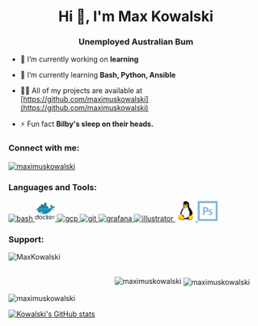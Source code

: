 <h1 align="center">Hi 👋, I'm Max Kowalski</h1>
<h3 align="center">Unemployed Australian Bum</h3>

- 🔭 I’m currently working on **learning**

- 🌱 I’m currently learning **Bash, Python, Ansible**

- 👨‍💻 All of my projects are available at [https://github.com/maximuskowalski](https://github.com/maximuskowalski)

- ⚡ Fun fact **Bilby's sleep on their heads.**

<h3 align="left">Connect with me:</h3>
<p align="left">
<a href="https://dev.to/maximuskowalski" target="blank"><img align="center" src="https://cdn.jsdelivr.net/npm/simple-icons@3.0.1/icons/dev-dot-to.svg" alt="maximuskowalski" height="30" width="40" /></a>
</p>

<h3 align="left">Languages and Tools:</h3>
<p align="left"> <a href="https://www.gnu.org/software/bash/" target="_blank"> <img src="https://www.vectorlogo.zone/logos/gnu_bash/gnu_bash-icon.svg" alt="bash" width="40" height="40"/> </a> <a href="https://www.docker.com/" target="_blank"> <img src="https://raw.githubusercontent.com/devicons/devicon/master/icons/docker/docker-original-wordmark.svg" alt="docker" width="40" height="40"/> </a> <a href="https://cloud.google.com" target="_blank"> <img src="https://www.vectorlogo.zone/logos/google_cloud/google_cloud-icon.svg" alt="gcp" width="40" height="40"/> </a> <a href="https://git-scm.com/" target="_blank"> <img src="https://www.vectorlogo.zone/logos/git-scm/git-scm-icon.svg" alt="git" width="40" height="40"/> </a> <a href="https://grafana.com" target="_blank"> <img src="https://www.vectorlogo.zone/logos/grafana/grafana-icon.svg" alt="grafana" width="40" height="40"/> </a> <a href="https://www.adobe.com/in/products/illustrator.html" target="_blank"> <img src="https://www.vectorlogo.zone/logos/adobe_illustrator/adobe_illustrator-icon.svg" alt="illustrator" width="40" height="40"/> </a> <a href="https://www.linux.org/" target="_blank"> <img src="https://raw.githubusercontent.com/devicons/devicon/master/icons/linux/linux-original.svg" alt="linux" width="40" height="40"/> </a> <a href="https://www.photoshop.com/en" target="_blank"> <img src="https://raw.githubusercontent.com/devicons/devicon/master/icons/photoshop/photoshop-line.svg" alt="photoshop" width="40" height="40"/> </a> </p>

<h3 align="left">Support:</h3>
<p><a href="https://www.buymeacoffee.com/MaxKowalski"> <img align="left" src="https://cdn.buymeacoffee.com/buttons/v2/default-yellow.png" height="50" width="210" alt="MaxKowalski" /></a></p><br><br>

<p><img align="left" src="https://github-readme-stats.vercel.app/api/top-langs?username=maximuskowalski&show_icons=true&locale=en&layout=compact&count_private=true&theme=radical" alt="maximuskowalski" /></p>

<p>&nbsp;<img align="center" src="https://github-readme-stats.vercel.app/api?username=maximuskowalski&show_icons=true&locale=en" alt="maximuskowalski" /></p>

<p><img align="center" src="https://github-readme-streak-stats.herokuapp.com/?user=maximuskowalski&" alt="maximuskowalski" /></p>

[![Kowalski's GitHub stats](https://github-readme-stats.vercel.app/api?username=maximuskowalski)](https://github.com/maximuskowalski/github-readme-stats)
